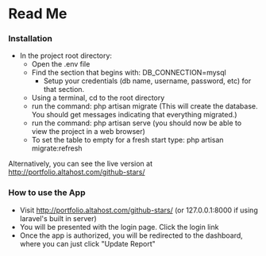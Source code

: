 # Read Me

### Installation
- In the project root directory:
  - Open the .env file
  - Find the section that begins with: DB_CONNECTION=mysql
    - Setup your credentials (db name, username, password, etc) for that section.
  - Using a terminal, cd to the root directory
  - run the command: php artisan migrate (This will create the database. You should get messages indicating that everything migrated.)
  - run the command: php artisan serve (you should now be able to view the project in a web browser)
  - To set the table to empty for a fresh start type: php artisan migrate:refresh

Alternatively, you can see the live version at http://portfolio.altahost.com/github-stars/

### How to use the App
- Visit http://portfolio.altahost.com/github-stars/ (or 127.0.0.1:8000 if using laravel's built in server)
- You will be presented with the login page. Click the login link
- Once the app is authorized, you will be redirected to the dashboard, where you can just click "Update Report"
